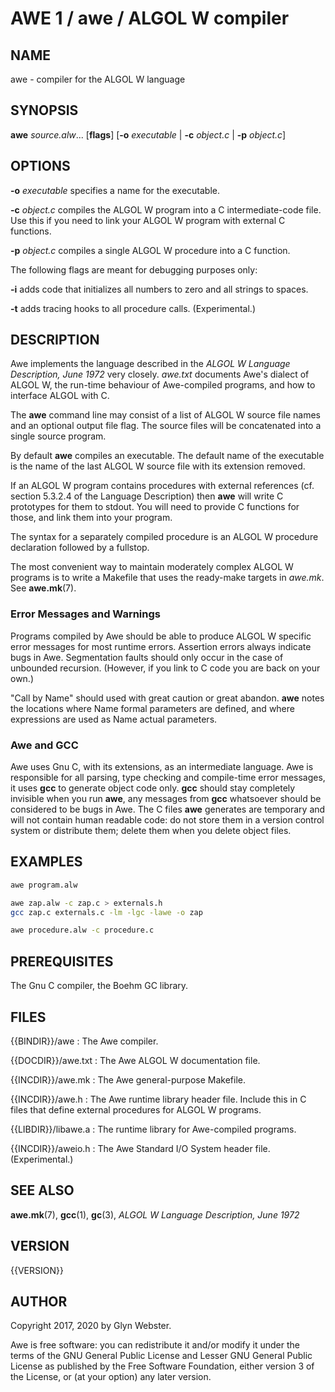 # AWE 1 / awe / ALGOL W compiler

## NAME

awe \- compiler for the ALGOL W language

## SYNOPSIS

**awe** *source.alw*... [**flags**] [**-o** *executable* | **-c** *object.c* | **-p** *object.c*]

## OPTIONS

**-o** *executable*  specifies a name for the executable.

**-c** *object.c* compiles the ALGOL W program into a C
intermediate-code file. Use this if you need to link your ALGOL W
program with external C functions.

**-p** *object.c* compiles a single ALGOL W procedure 
into a C function.

The following flags are meant for debugging purposes only:

**-i** adds code that initializes all numbers to zero and all strings
to spaces.

**-t** adds tracing hooks to all procedure calls. (Experimental.)

## DESCRIPTION

Awe implements the language described in the 
*ALGOL W Language Description, June 1972* very closely.
*awe.txt* documents Awe's dialect of ALGOL W, the run-time
behaviour of Awe-compiled programs, and how to interface ALGOL with C.

The **awe** command line may consist of a list of ALGOL W source file
names and an optional output file flag.  The source files will be
concatenated into a single source program.

By default **awe** compiles an executable. The default name of the
executable is the name of the last ALGOL W source file with its
extension removed. 

If an ALGOL W program contains procedures with external references 
(cf. section 5.3.2.4 of the Language Description) then **awe** 
will write C prototypes for them to stdout. You will need to 
provide C functions for those, and link them into your program.

The syntax for a separately compiled procedure is an ALGOL W procedure
declaration followed by a fullstop.

The most convenient way to maintain moderately complex ALGOL W
programs is to write a Makefile that uses the ready-make targets 
in *awe.mk*.  See **awe.mk**(7).

### Error Messages and Warnings

Programs compiled by Awe should be able to produce ALGOL W specific
error messages for most runtime errors. Assertion errors always
indicate bugs in Awe. Segmentation faults should only occur in the
case of unbounded recursion. (However, if you link to C code you are
back on your own.)

"Call by Name" should used with great caution or great abandon.
**awe** notes the locations where Name formal parameters are defined,
and where expressions are used as Name actual parameters.

### Awe and GCC

Awe uses Gnu C, with its extensions, as an intermediate language. Awe
is responsible for all parsing, type checking and compile-time error
messages, it uses **gcc** to generate object code only. **gcc**
should stay completely invisible when you run **awe**, any messages
from **gcc** whatsoever should be considered to be bugs in Awe.
The C files **awe** generates are temporary and will not contain human
readable code: do not store them in a version control system or
distribute them; delete them when you delete object files.

## EXAMPLES

```sh
awe program.alw

awe zap.alw -c zap.c > externals.h
gcc zap.c externals.c -lm -lgc -lawe -o zap

awe procedure.alw -c procedure.c
```

## PREREQUISITES

The Gnu C compiler, the Boehm GC library.

## FILES

{{BINDIR}}/awe
: The Awe compiler.

{{DOCDIR}}/awe.txt
: The Awe ALGOL W documentation file.

{{INCDIR}}/awe.mk
: The Awe general-purpose Makefile.

{{INCDIR}}/awe.h
: The Awe runtime library header file. Include this in C files that define external procedures for ALGOL W programs.

{{LIBDIR}}/libawe.a
: The runtime library for Awe-compiled programs.

{{INCDIR}}/aweio.h
: The Awe Standard I/O System header file. (Experimental.)

## SEE ALSO

**awe.mk**(7),
**gcc**(1), 
**gc**(3), 
*ALGOL W Language Description, June 1972*

## VERSION

{{VERSION}}

## AUTHOR

Copyright 2017, 2020 by Glyn Webster.

Awe is free software: you can redistribute it and/or modify it under
the terms of the GNU General Public License and Lesser GNU General 
Public License as published by the Free Software Foundation, either 
version 3 of the License, or (at your option) any later version.
